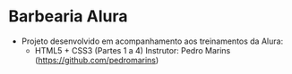 # Barbearia Alura

* Projeto desenvolvido em acompanhamento aos treinamentos da Alura:
  - HTML5 + CSS3 (Partes 1 a 4)
    Instrutor: Pedro Marins (https://github.com/pedromarins)
